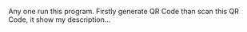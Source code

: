 Any one run this program. Firstly generate QR Code than scan this QR Code, it show my description...
